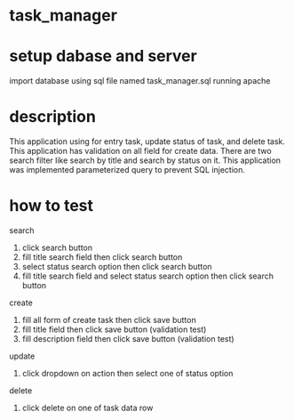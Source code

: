 # task_manager
# setup dabase and server
import database using sql file named task_manager.sql
running apache

# description
This application using for entry task, update status of task, and delete task. 
This application has validation on all field for create data. 
There are two search filter like search by title and search by status on it. This application was implemented parameterized query to prevent SQL injection.

# how to test
search 
1. click search button
2. fill title search field then click search button
3. select status search option then click search button
4. fill title search field and select status search option then click search button

create
1. fill all form of create task then click save button 
2. fill title field then click save button (validation test)
3. fill description field then click save button (validation test)

update
1. click dropdown on action then select one of status option

delete
1. click delete on one of task data row


